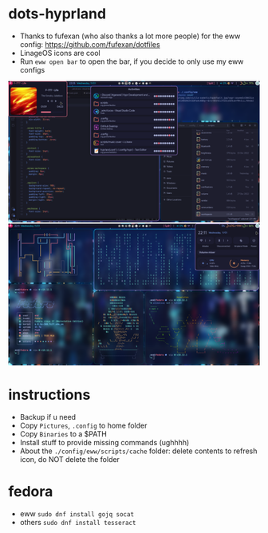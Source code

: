 # dots-hyprland
 - Thanks to fufexan (who also thanks a lot more people) for the eww config: https://github.com/fufexan/dotfiles
 - LinageOS icons are cool
 - Run `eww open bar` to open the bar, if you decide to only use my eww configs

 ![dots-hyprland](./screenshot-3.png) 
 ![dots-hyprland](./screenshot-4.png)

# instructions
 - Backup if u need
 - Copy `Pictures`, `.config` to home folder
 - Copy `Binaries` to a $PATH
 - Install stuff to provide missing commands (ughhhh)
 - About the `./config/eww/scripts/cache` folder: delete contents to refresh icon, do NOT delete the folder

# fedora
 - eww
 `sudo dnf install gojq socat`
 - others
 `sudo dnf install tesseract`
